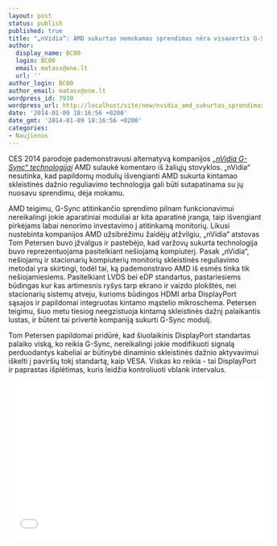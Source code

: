 ```yaml
---
layout: post
status: publish
published: true
title: "„nVidia“: AMD sukurtas nemokamas sprendimas nėra visavertis G-Sync atžvilgiu"
author:
  display_name: BC00
  login: BC00
  email: matasx@one.lt
  url: ''
author_login: BC00
author_email: matasx@one.lt
wordpress_id: 7930
wordpress_url: http://localhost/site/new/nvidia_amd_sukurtas_sprendimas_nera_visavertis_gsync_atzvilgiu/
date: '2014-01-09 18:16:56 +0200'
date_gmt: '2014-01-09 18:16:56 +0200'
categories:
- Naujienos
---
```

<p>
	CES 2014 parodoje pademonstravusi alternatyvą kompanijos <a href="http://www.technews.lt/tekstas/nvidia_pristate_gsync_technologija.html;;"><em>&bdquo;nVidia G-Sync&ldquo; technologijai</em></a> AMD sulaukė komentaro i&scaron; žaliųjų stovyklos. &bdquo;nVidia&ldquo; nesutinka, kad papildomų modulių i&scaron;vengianti AMD sukurta kintamao skleistinės dažnio reguliavimo technologija gali būti sutapatinama su jų nuosavu sprendimu, dėja mokamu.</p>
<p>
	AMD teigimu, G-Sync atitinkančio sprendimo pilnam funkcionavimui nereikalingi jokie aparatiniai moduliai ar kita aparatinė įranga, taip i&scaron;vengiant pirkėjams labai nenorimo investavimo į atitinkamą monitorių. Likusi nustebinta kompanijos AMD užsibrėžimu žaidėjų atžvilgiu, &bdquo;nVidia&ldquo; atstovas Tom Petersen buvo įžvalgus ir pastebėjo, kad varžovų sukurta technologija buvo reprezentuojama pasitelkiant ne&scaron;iojamą kompiuterį. Pasak &bdquo;nVidia&ldquo;, ne&scaron;iojamų ir stacionarių kompiuterių monitorių skleistinės reguliavimo metodai yra skirtingi, todėl tai, ką pademonstravo AMD i&scaron; esmės tinka tik ne&scaron;iojamiesiems. Pasitelkiant LVDS bei eDP standartus, pastariesiems būdingas kur kas artimesnis ry&scaron;ys tarp ekrano ir vaizdo plok&scaron;tės, nei stacionarių sistemų atveju, kurioms būdingos HDMI arba DisplayPort sąsajos ir papildomai integruotas kintamo mąstelio mikroschema. Petersen teigimu, &scaron;iuo metu tiesiog neegzistuoja kintamą skleistinės dažnį palaikantis lustas, ir būtent tai privertė kompaniją sukurti G-Sync modulį.</p>
<p>
	Tom Petersen papildomai pridūrė, kad &scaron;iuolaikinis DisplayPort standartas palaiko viską, ko reikia G-Sync, nereikalingi jokie modifikuoti signalą perduodantys kabeliai ar būtinybė dinaminio skleistinės dažnio aktyvavimui i&scaron;kelti į pavir&scaron;ių tokį standartą, kaip VESA. Viskas ko reikia - tai DisplayPort ir paprastas i&scaron;plėtimas, kuris leidžia kontroliuoti vblank intervalus.</p>
<p>
	<iframe allowfullscreen="" frameborder="0" height="315" src="//www.youtube.com/embed/pIp6mbabQeM" width="520"></iframe></p>

